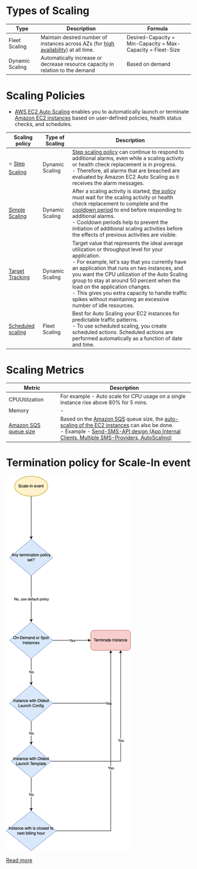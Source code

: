 # Types of Scaling

| Type            | Description                                                                                                                                                                  | Formula                                                     |
|-----------------|------------------------------------------------------------------------------------------------------------------------------------------------------------------------------|-------------------------------------------------------------|
| Fleet Scaling   | Maintain desired number of instances across AZs (for [high availability](../../../../1_HLDDesignComponents/0_SystemGlossaries/Reliability/HighAvailability.md)) at all time. | Desired-Capacity = Min-Capacity = Max-Capacity = Fleet-Size |
| Dynamic Scaling | Automatically increase or decrease resource capacity in relation to the demand                                                                                               | Based on demand                                             |

# Scaling Policies
- [AWS EC2 Auto Scaling](https://aws.amazon.com/getting-started/hands-on/ec2-auto-scaling-spot-instances/) enables you to automatically launch or terminate [Amazon EC2 instances](../Readme.md) based on user-defined policies, health status checks, and schedules.

| Scaling policy                                                                                                                           | Type of Scaling | Description                                                                                                                                                                                                                                                                                                                                                                                                                                                                                                                           |
|------------------------------------------------------------------------------------------------------------------------------------------|-----------------|---------------------------------------------------------------------------------------------------------------------------------------------------------------------------------------------------------------------------------------------------------------------------------------------------------------------------------------------------------------------------------------------------------------------------------------------------------------------------------------------------------------------------------------|
| :star: [Step Scaling](https://docs.aws.amazon.com/autoscaling/ec2/userguide/as-scaling-simple-step.html#simple-scaling-policies-aws-cli) | Dynamic Scaling | [Step scaling policy](https://docs.aws.amazon.com/autoscaling/ec2/userguide/as-scaling-simple-step.html#simple-scaling-policies-aws-cli) can continue to respond to additional alarms, even while a scaling activity or health check replacement is in progress. <br/>- Therefore, all alarms that are breached are evaluated by Amazon EC2 Auto Scaling as it receives the alarm messages.                                                                                                                                           |
| [Simple Scaling](https://docs.aws.amazon.com/autoscaling/ec2/userguide/as-scaling-simple-step.html)                                      | Dynamic Scaling | After a scaling activity is started, [the policy](https://docs.aws.amazon.com/autoscaling/ec2/userguide/as-scaling-simple-step.html) must wait for the scaling activity or health check replacement to complete and the [cooldown period](https://docs.aws.amazon.com/autoscaling/ec2/userguide/ec2-auto-scaling-scaling-cooldowns.html) to end before responding to additional alarms.<br/>- Cooldown periods help to prevent the initiation of additional scaling activities before the effects of previous activities are visible. |
| [Target Tracking](https://docs.aws.amazon.com/autoscaling/ec2/userguide/as-scaling-target-tracking.html)                                 | Dynamic Scaling | Target value that represents the ideal average utilization or throughput level for your application.<br/>- For example, let's say that you currently have an application that runs on two instances, and you want the CPU utilization of the Auto Scaling group to stay at around 50 percent when the load on the application changes. <br/>- This gives you extra capacity to handle traffic spikes without maintaining an excessive number of idle resources.                                                                       |
| [Scheduled scaling](https://docs.aws.amazon.com/autoscaling/ec2/userguide/ec2-auto-scaling-scheduled-scaling.html)                       | Fleet Scaling   | Best for Auto Scaling your EC2 instances for predictable traffic patterns.<br/>- To use scheduled scaling, you create scheduled actions. Scheduled actions are performed automatically as a function of date and time.                                                                                                                                                                                                                                                                                                                |

# Scaling Metrics

| Metric                                                                                                 | Description                                                                                                                                                                                                                                                                                                                                                                         |
|--------------------------------------------------------------------------------------------------------|-------------------------------------------------------------------------------------------------------------------------------------------------------------------------------------------------------------------------------------------------------------------------------------------------------------------------------------------------------------------------------------|
| CPUUtilization                                                                                         | For example - Auto scale for CPU usage on a single instance rise above 80% for 5 mins.                                                                                                                                                                                                                                                                                              |
| Memory                                                                                                 | -                                                                                                                                                                                                                                                                                                                                                                                   |
| [Amazon SQS queue size](https://docs.aws.amazon.com/autoscaling/ec2/userguide/as-using-sqs-queue.html) | Based on the [Amazon SQS](../../../5_MessageBrokerServices/AmazonSQS.md) queue size, the [auto-scaling of the EC2 instances](https://docs.aws.amazon.com/autoscaling/ec2/userguide/as-using-sqs-queue.html) can also be done.<br/>- Example - [Send-SMS-API design (App Internal Clients, Multiple SMS-Providers, AutoScaling)](../../../../3_HLDDesignProblems/NotificationSystem) |

# Termination policy for Scale-In event

![img.png](assets/ASG-Default-Termination-Policy.drawio.png)

[Read more](https://docs.aws.amazon.com/autoscaling/ec2/userguide/ec2-auto-scaling-termination-policies.html)
